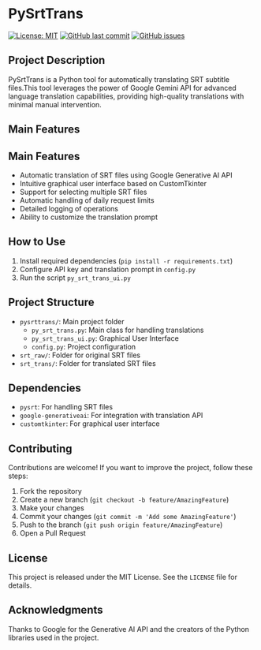 # PySrtTrans
[![License: MIT](https://img.shields.io/badge/License-MIT-yellow.svg)](https://opensource.org/licenses/MIT)
[![GitHub last commit](https://img.shields.io/github/last-commit/mttam/pysrttrans)](https://github.com/mttam/pysrttrans/commits/main)
[![GitHub issues](https://img.shields.io/github/issues/mttam/pysrttrans)](https://github.com/mttam/pysrttrans/issues)

## Project Description

PySrtTrans is a Python tool for automatically translating SRT subtitle files.This tool leverages the power of Google Gemini API for advanced language translation capabilities, providing high-quality translations with minimal manual intervention.

## Main Features

## Main Features

- Automatic translation of SRT files using Google Generative AI API
- Intuitive graphical user interface based on CustomTkinter
- Support for selecting multiple SRT files
- Automatic handling of daily request limits
- Detailed logging of operations
- Ability to customize the translation prompt

## How to Use

1. Install required dependencies (`pip install -r requirements.txt`)
2. Configure API key and translation prompt in `config.py`
3. Run the script `py_srt_trans_ui.py`

## Project Structure

- `pysrttrans/`: Main project folder
  - `py_srt_trans.py`: Main class for handling translations
  - `py_srt_trans_ui.py`: Graphical User Interface
  - `config.py`: Project configuration
- `srt_raw/`: Folder for original SRT files
- `srt_trans/`: Folder for translated SRT files

## Dependencies

- `pysrt`: For handling SRT files
- `google-generativeai`: For integration with translation API
- `customtkinter`: For graphical user interface

## Contributing

Contributions are welcome! If you want to improve the project, follow these steps:

1. Fork the repository
2. Create a new branch (`git checkout -b feature/AmazingFeature`)
3. Make your changes
4. Commit your changes (`git commit -m 'Add some AmazingFeature'`)
5. Push to the branch (`git push origin feature/AmazingFeature`)
6. Open a Pull Request

## License

This project is released under the MIT License. See the `LICENSE` file for details.


## Acknowledgments

Thanks to Google for the Generative AI API and the creators of the Python libraries used in the project.
